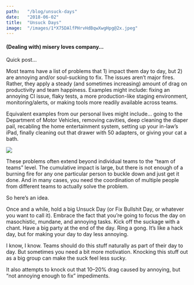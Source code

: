 ```yaml
---
path:	"/blog/unsuck-days"
date:	"2018-06-02"
title:	"Unsuck Days"
image:	"/images/1*X75DAlfPHrvHdBqwXwgHpg@2x.jpeg"
---
```


#### (Dealing with) misery loves company…

Quick post…

Most teams have a list of problems that 1) impact them day to day, but 2) are annoying and/or soul-sucking to fix. The issues aren’t major fires. Rather, they apply a steady (and sometimes increasing) amount of drag on productivity and team happiness. Examples might include: fixing an annoying CI issue, flaky tests, a more production-like staging environment, monitoring/alerts, or making tools more readily available across teams.

Equivalent examples from our personal lives might include… going to the Department of Motor Vehicles, removing cavities, deep cleaning the diaper pail, recabling the home entertainment system, setting up your in-law’s iPad, finally cleaning out that drawer with 50 adapters, or giving your cat a bath.

![](/images/1*X75DAlfPHrvHdBqwXwgHpg@2x.jpeg)

These problems often extend beyond individual teams to the “team of teams” level. The cumulative impact is large, but there is not enough of a burning fire for any one particular person to buckle down and just get it done. And in many cases, you need the coordination of multiple people from different teams to actually solve the problem.

So here’s an idea.

Once and a while, hold a big Unsuck Day (or Fix Bullshit Day, or whatever you want to call it). Embrace the fact that you’re going to focus the day on masochistic, mundane, and annoying tasks. Kick off the suckage with a chant. Have a big party at the end of the day. Ring a gong. It’s like a hack day, but for making your day to day less annoying.

I know, I know. Teams should do this stuff naturally as part of their day to day. But sometimes you need a bit more motivation. Knocking this stuff out as a big group can make the suck feel less sucky.

It also attempts to knock out that 10–20% drag caused by annoying, but “not annoying enough to fix” impediments.

